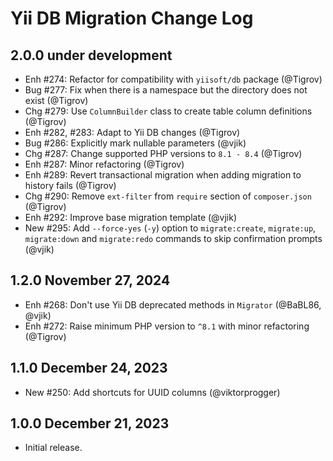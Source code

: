 # Yii DB Migration Change Log

## 2.0.0 under development

- Enh #274: Refactor for compatibility with `yiisoft/db` package (@Tigrov)
- Bug #277: Fix when there is a namespace but the directory does not exist (@Tigrov)
- Chg #279: Use `ColumnBuilder` class to create table column definitions (@Tigrov)
- Enh #282, #283: Adapt to Yii DB changes (@Tigrov)
- Bug #286: Explicitly mark nullable parameters (@vjik)
- Chg #287: Change supported PHP versions to `8.1 - 8.4` (@Tigrov)
- Enh #287: Minor refactoring (@Tigrov)
- Enh #289: Revert transactional migration when adding migration to history fails (@Tigrov)
- Chg #290: Remove `ext-filter` from `require` section of `composer.json` (@Tigrov)
- Enh #292: Improve base migration template (@vjik)
- New #295: Add `--force-yes` (`-y`) option to `migrate:create`, `migrate:up`, `migrate:down` and `migrate:redo`
  commands to skip confirmation prompts (@vjik)

## 1.2.0 November 27, 2024

- Enh #268: Don't use Yii DB deprecated methods in `Migrator` (@BaBL86, @vjik)
- Enh #272: Raise minimum PHP version to `^8.1` with minor refactoring (@Tigrov)

## 1.1.0 December 24, 2023

- New #250: Add shortcuts for UUID columns (@viktorprogger)

## 1.0.0 December 21, 2023

- Initial release.
